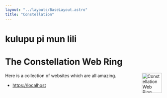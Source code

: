 ```yaml
---
layout: "../layouts/BaseLayout.astro"
title: "Constellation"
---
```


<h1 class="tokipona" lang="tok">kulupu pi mun lili</h1>

# The Constellation Web Ring

<img src="/constellation.svg" alt="Constellation Web Ring Logo" style="float: right;" width="64px" height="64px"/>
Here is a collection of websites which are all amazing.

- [https://localhost]()